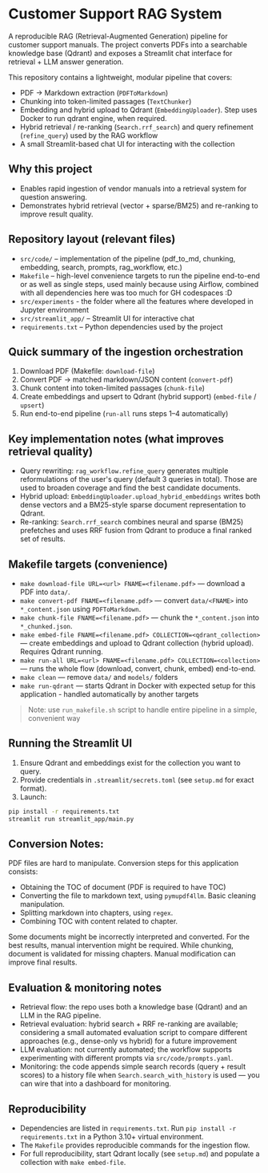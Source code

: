 # Customer Support RAG System

A reproducible RAG (Retrieval-Augmented Generation) pipeline for customer support manuals. The project converts PDFs into a searchable knowledge base (Qdrant) and exposes a Streamlit chat interface for retrieval + LLM answer generation.

This repository contains a lightweight, modular pipeline that covers:
- PDF → Markdown extraction (`PDFToMarkdown`)  
- Chunking into token-limited passages (`TextChunker`)  
- Embedding and hybrid upload to Qdrant (`EmbeddingUploader`). Step uses Docker to run qdrant engine, when required.
- Hybrid retrieval / re-ranking (`Search.rrf_search`) and query refinement (`refine_query`) used by the RAG workflow  
- A small Streamlit-based chat UI for interacting with the collection

## Why this project
- Enables rapid ingestion of vendor manuals into a retrieval system for question answering.
- Demonstrates hybrid retrieval (vector + sparse/BM25) and re-ranking to improve result quality.

## Repository layout (relevant files)
- `src/code/` – implementation of the pipeline (pdf_to_md, chunking, embedding, search, prompts, rag_workflow, etc.)
- `Makefile` – high-level convenience targets to run the pipeline end-to-end or as well as single steps, used mainly because using Airflow, combined with all dependencies here was too much for GH codespaces :D
- `src/experiments` - the folder where all the features where developed in Jupyter environment
- `src/streamlit_app/` – Streamlit UI for interactive chat
- `requirements.txt` – Python dependencies used by the project

## Quick summary of the ingestion orchestration
1. Download PDF (Makefile: `download-file`)  
2. Convert PDF → matched markdown/JSON content (`convert-pdf`)  
3. Chunk content into token-limited passages (`chunk-file`)  
4. Create embeddings and upsert to Qdrant (hybrid support) (`embed-file` / `upsert`)  
5. Run end-to-end pipeline (`run-all` runs steps 1–4 automatically)

## Key implementation notes (what improves retrieval quality)
- Query rewriting: `rag_workflow.refine_query` generates multiple reformulations of the user's query (default 3 queries in total). Those are used to broaden coverage and find the best candidate documents.  
- Hybrid upload: `EmbeddingUploader.upload_hybrid_embeddings` writes both dense vectors and a BM25-style sparse document representation to Qdrant.
- Re-ranking: `Search.rrf_search` combines neural and sparse (BM25) prefetches and uses RRF fusion from Qdrant to produce a final ranked set of results.  

## Makefile targets (convenience)
- `make download-file URL=<url> FNAME=<filename.pdf>` — download a PDF into `data/`.
- `make convert-pdf FNAME=<filename.pdf>` — convert `data/<FNAME>` into `*_content.json` using `PDFToMarkdown`.
- `make chunk-file FNAME=<filename.pdf>` — chunk the `*_content.json` into `*_chunked.json`.
- `make embed-file FNAME=<filename.pdf> COLLECTION=<qdrant_collection>` — create embeddings and upload to Qdrant collection (hybrid upload). Requires Qdrant running.
- `make run-all URL=<url> FNAME=<filename.pdf> COLLECTION=<collection>` — runs the whole flow (download, convert, chunk, embed) end-to-end.
- `make clean` — remove `data/` and `models/` folders
- `make run-qdrant` — starts Qdrant in Docker with expected setup for this application - handled automatically by another targets

> Note: use `run_makefile.sh` script to handle entire pipeline in a simple, convenient way

## Running the Streamlit UI
1. Ensure Qdrant and embeddings exist for the collection you want to query.  
2. Provide credentials in `.streamlit/secrets.toml` (see `setup.md` for exact format).  
3. Launch:

```bash
pip install -r requirements.txt
streamlit run streamlit_app/main.py
```

## Conversion Notes:
PDF files are hard to manipulate. Conversion steps for this application consists:
- Obtaining the TOC of document (PDF is required to have TOC)
- Converting the file to markdown text, using `pymupdf4llm`. Basic cleaning manipulation.
- Splitting markdown into chapters, using `regex`.
- Combining TOC with content related to chapter.  

Some documents might be incorrectly interpreted and converted. For the best results, manual intervention might be required.
While chunking, document is validated for missing chapters. Manual modification can improve final results.

## Evaluation & monitoring notes
- Retrieval flow: the repo uses both a knowledge base (Qdrant) and an LLM in the RAG pipeline.  
- Retrieval evaluation: hybrid search + RRF re-ranking are available; considering  a small automated evaluation script to compare different approaches (e.g., dense-only vs hybrid) for a future improvement 
- LLM evaluation: not currently automated; the workflow supports experimenting with different prompts via `src/code/prompts.yaml`.  
- Monitoring: the code appends simple search records (query + result scores) to a history file when `Search.search_with_history` is used — you can wire that into a dashboard for monitoring.

## Reproducibility
- Dependencies are listed in `requirements.txt`. Run `pip install -r requirements.txt` in a Python 3.10+ virtual environment.  
- The `Makefile` provides reproducible commands for the ingestion flow.  
- For full reproducibility, start Qdrant locally (see `setup.md`) and populate a collection with `make embed-file`.

